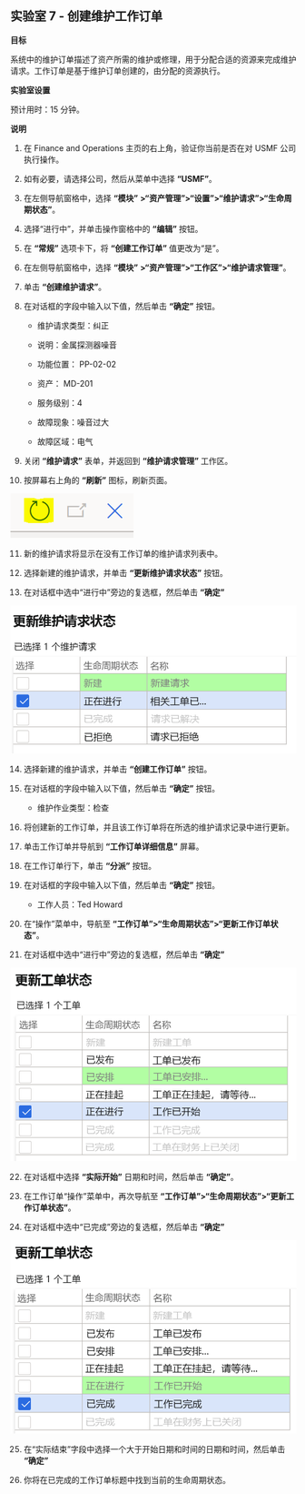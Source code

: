 ﻿---
lab:
    title: '实验室 7：创建维护工作订单'
    module: '模块 1：学习 Microsoft Dynamics 365 Supply Chain Management 的基础知识'
---

## 实验室 7 - 创建维护工作订单

**目标**

系统中的维护订单描述了资产所需的维护或修理，用于分配合适的资源来完成维护请求。工作订单是基于维护订单创建的，由分配的资源执行。

**实验室设置**

预计用时：15 分钟。

**说明**

1. 在 Finance and Operations 主页的右上角，验证你当前是否在对 USMF 公司执行操作。

2. 如有必要，请选择公司，然后从菜单中选择 **“USMF”**。

3. 在左侧导航窗格中，选择 **“模块”** **&gt;“资产管理”&gt;“设置”&gt;“维护请求”&gt;“生命周期状态”**。

4. 选择“进行中”，并单击操作窗格中的 **“编辑”** 按钮。

5. 在 **“常规”** 选项卡下，将 **“创建工作订单”** 值更改为“是”。

6. 在左侧导航窗格中，选择 **“模块”** **&gt;“资产管理”&gt;“工作区”&gt;“维护请求管理”**。

7. 单击 **“创建维护请求”**。

8. 在对话框的字段中输入以下值，然后单击 **“确定”** 按钮。

	- 维护请求类型：纠正

	- 说明：金属探测器噪音

	- 功能位置： PP-02-02

	- 资产： MD-201

	- 服务级别：4

	- 故障现象：噪音过大

	- 故障区域：电气 

9. 关闭 **“维护请求”** 表单，并返回到 **“维护请求管理”** 工作区。

10. 按屏幕右上角的 **“刷新”** 图标，刷新页面。

![“刷新”图标的屏幕截图](./media/lab-create-a-maintenance-request-01.png)

11. 新的维护请求将显示在没有工作订单的维护请求列表中。

12. 选择新建的维护请求，并单击 **“更新维护请求状态”** 按钮。 

13. 在对话框中选中“进行中”旁边的复选框，然后单击 **“确定”**

![要选择的订单项的屏幕截图](./media/lab-create-a-maintenance-request-02.png) 


14. 选择新建的维护请求，并单击 **“创建工作订单”** 按钮。 

15. 在对话框的字段中输入以下值，然后单击 **“确定”** 按钮。

	- 维护作业类型：检查

16. 将创建新的工作订单，并且该工作订单将在所选的维护请求记录中进行更新。

17. 单击工作订单并导航到 **“工作订单详细信息”** 屏幕。

18. 在工作订单行下，单击 **“分派”** 按钮。

19. 在对话框的字段中输入以下值，然后单击 **“确定”** 按钮。

	- 工作人员：Ted Howard

20. 在“操作”菜单中，导航至 **“工作订单”&gt;“生命周期状态”&gt;“更新工作订单状态”**。

21. 在对话框中选中“进行中”旁边的复选框，然后单击 **“确定”**

![要选择的订单项的屏幕截图](./media/lab-create-a-maintenance-request-03.png)

22. 在对话框中选择 **“实际开始”** 日期和时间，然后单击 **“确定”**。

23. 在工作订单“操作”菜单中，再次导航至 **“工作订单”&gt;“生命周期状态”&gt;“更新工作订单状态”**。

24. 在对话框中选中“已完成”旁边的复选框，然后单击 **“确定”**

![要选择的订单项的屏幕截图](./media/lab-create-a-maintenance-request-04.png)

25. 在“实际结束”字段中选择一个大于开始日期和时间的日期和时间，然后单击 **“确定”**

26. 你将在已完成的工作订单标题中找到当前的生命周期状态。
